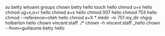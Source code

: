 su betty
whoami
groups
chown betty hello
touch hello
chmod u+x hello
chmod ug+x,o+r hello
chmod a+x hello
chmod 007 hello
chmod 753 hello
chmod --reference=olleh hello
chmod a+X *
mkdir -m 751 my_dir
chgrp holberton hello
chown vincent:staff ./*
chown -h vincent:staff _hello
chown --from=guillaume  betty hello
